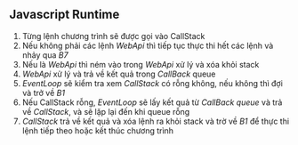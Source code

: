 ## Javascript Runtime
1. Từng lệnh chương trình sẽ được gọi vào CallStack
2. Nếu không phải các lệnh *WebApi* thì tiếp tục thực thi hết các lệnh và nhảy qua *B7*
3. Nếu là *WebApi* thì ném vào trong *WebApi* xử lý và xóa khỏi stack
4. *WebApi* xử lý và trả về kết quả trong *CallBack* queue
5. *EventLoop* sẽ kiểm tra xem *CallStack* có rỗng không, nếu không thì đợi và trở về *B1*
6. Nếu CallStack rỗng, *EventLoop* sẽ lấy kết quả từ *CallBack queue* và trả về *CallStack*, và sẽ lặp lại đến khi queue rỗng
7. *CallStack* trả về kết quả và xóa lệnh ra khỏi stack và trờ về *B1* để thực thi lệnh tiếp theo hoặc kết thúc chương trình